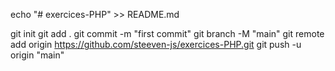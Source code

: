 echo "# exercices-PHP" >> README.md

git init
git add . 
git commit -m "first commit"
git branch -M "main"
git remote add origin https://github.com/steeven-js/exercices-PHP.git
git push -u origin "main"